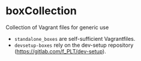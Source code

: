 # boxCollection

Collection of Vagrant files for generic use

- `standalone_boxes` are self-sufficient Vagrantfiles.
- `devsetup-boxes` rely on the dev-setup repository (https://gitlab.com/f_PLT/dev-setup).

